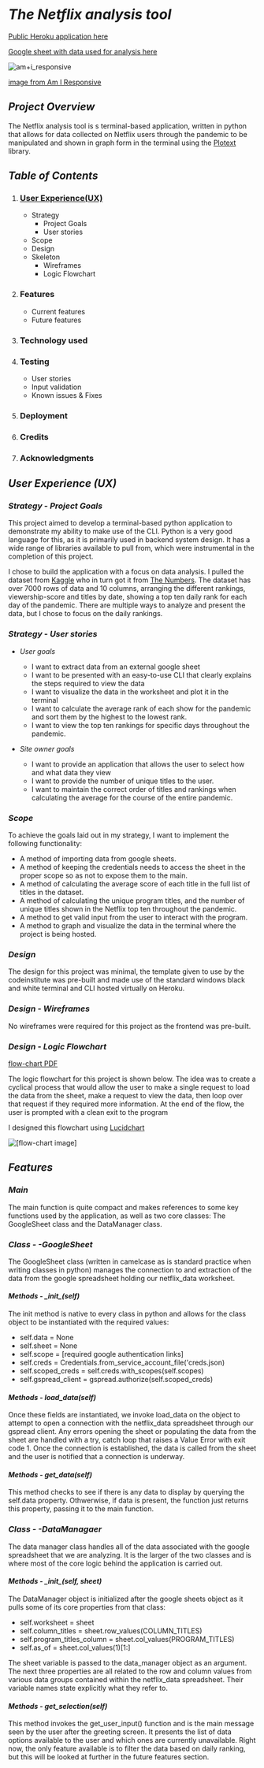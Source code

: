 # ***The Netflix analysis tool***
[Public Heroku application here](https://milestone3-mattm.herokuapp.com/)

[Google sheet with data used for analysis here](https://docs.google.com/spreadsheets/d/17R_6HWEAwSK1co3U75EFtQCfpvsylo-q3HqG1_y9ALw/edit#gid=0)

![am+i_responsive](assets/images/am_i_responsive.jpg)

[image from Am I Responsive](https://ui.dev/amiresponsive?url=https://milestone3-mattm.herokuapp.com/)

## ***Project Overview***
The Netflix analysis tool is s terminal-based application, written in python that allows for data collected on Netflix users through the pandemic to be manipulated and shown in graph form in the terminal using the [Plotext](https://pypi.org/project/plotext/) library.

## ***Table of Contents***
1. ### [User Experience(UX)](User)
    * Strategy
        * Project Goals
        * User stories
    * Scope
    * Design
    * Skeleton
        * Wireframes 
        * Logic Flowchart
2. ### Features
    * Current features
    * Future features
3. ### Technology used
4. ### Testing
    * User stories
    * Input validation
    * Known issues & Fixes
5.  ### Deployment
6. ### Credits
7. ### Acknowledgments

## ***User Experience (UX)***
### ***Strategy*** -  *Project Goals*
This project aimed to develop a terminal-based python application to demonstrate my ability to make use of the CLI. Python is a very good language for this, as it is primarily used in backend system design. It has a wide range of libraries available to pull from, which were instrumental in the completion of this project.

I chose to build the application with a focus on data analysis. I pulled the dataset from [Kaggle](https://www.kaggle.com/datasets/prasertk/netflix-daily-top-10-in-us) who in turn got it from [The Numbers](https://www.the-numbers.com/netflix-top-10). 
The dataset has over 7000 rows of data and 10 columns, arranging the different rankings, viewership-score and titles by date, showing a top ten daily rank for each day of the pandemic. There are multiple ways to analyze and present the data, but I chose to focus on the daily rankings.

### ***Strategy*** -  *User stories*
* *User goals*
    * I want to extract data from an external google sheet
    * I want to be presented with an easy-to-use CLI that clearly explains the steps required to view the data
    * I want to visualize the data in the worksheet and plot it in the terminal
    * I want to calculate the average rank of each show for the pandemic and sort them by the highest to the lowest rank.
    * I want to view the top ten rankings for specific days throughout the pandemic.

* *Site owner goals*
    * I want to provide an application that allows the user to select how and what data they view
    * I want to provide the number of unique titles to the user.
    * I want to maintain the correct order of titles and rankings when calculating the average for the course of the entire pandemic.

### ***Scope***
To achieve the goals laid out in my strategy, I want to implement the following functionality:
* A method of importing data from google sheets.
* A method of keeping the credentials needs to access the sheet in the proper scope so as not to expose them to the main.
* A method of calculating the average score of each title in the full list of titles in the dataset.
* A method of calculating the unique program titles, and the number of unique titles shown in the Netflix top ten throughout the pandemic.
* A method to get valid input from the user to interact with the program.
* A method to graph and visualize the data in the terminal where the project is being hosted. 

### ***Design*** 
The design for this project was minimal, the template given to use by the codeinstitute was pre-built and made use of the standard windows black and white terminal and CLI hosted virtually on Heroku.

### ***Design - Wireframes*** 
No wireframes were required for this project as the frontend was pre-built.

### ***Design - Logic Flowchart***
[flow-chart PDF](assets/pdfs/milestone_3_flowchart.pdf)

The logic flowchart for this project is shown below. The idea was to create a cyclical process that would allow the user to make a single request to load the data from the sheet, make a request to view the data, then loop over that request if they required more information. At the end of the flow, the user is prompted with a clean exit to the program

I designed this flowchart using [Lucidchart](https://lucid.app/users/login#/login?referredProduct=lucidchart)

![[flow-chart image]](assets/images/flow-chart.jpg)

## ***Features***
### ***Main*** 
The main function is quite compact and makes references to some key functions used by the application, as well as two core classes: The GoogleSheet class and the DataManager class.

### ***Class - -GoogleSheet*** 
The GoogleSheet class (written in camelcase as is standard practice when writing classes in python) manages the connection to and extraction of the data from the google spreadsheet holding our netflix_data worksheet.

#### *Methods - \__init__(self)*
The init method is native to every class in python and allows for the class object to be instantiated with the required values:
* self.data = None
* self.sheet = None
* self.scope = [required google authentication links]
* self.creds = Credentials.from_service_account_file('creds.json)
* self.scoped_creds = self.creds.with_scopes(self.scopes)
* self.gspread_client = gspread.authorize(self.scoped_creds)
#### *Methods - load_data(self)*
Once these fields are instantiated, we invoke load_data on the object to attempt to open a connection with the netflix_data spreadsheet through our gspread client. Any errors opening the sheet or populating the data from the sheet are handled with a try, catch loop that raises a Value Error with exit code 1. Once the connection is established, the data is called from the sheet and the user is notified that a connection is underway.
#### *Methods - get_data(self)*
This method checks to see if there is any data to display by querying the self.data property. Othwerwise, if data is present, the function just returns this property, passing it to the main function.

### ***Class - -DataManagaer***
The data manager class handles all of the data associated with the google spreadsheet that we are analyzing. It is the larger of the two classes and is where most of the core logic behind the application is carried out.
#### *Methods - \__init__(self, sheet)*
The DataManager object is initialized after the google sheets object as it pulls some of its core properties from that class:
* self.worksheet = sheet
* self.column_titles = sheet.row_values(COLUMN_TITLES)
* self.program_titles_column = sheet.col_values(PROGRAM_TITLES)
* self.as_of = sheet.col_values(1)[1:]

The sheet variable is passed to the data_manager object as an argument. 
The next three properties are all related to the row and column values from various data groups contained within the netflix_data spreadsheet. Their variable names state explicitly what they refer to.

#### *Methods - get_selection(self)*
This method invokes the get_user_input() function and is the main message seen by the user after the greeting screen. It presents the list of data options available to the user and which ones are currently unavailable. Right now, the only feature available is to filter the data based on daily ranking, but this will be looked at further in the future features section.